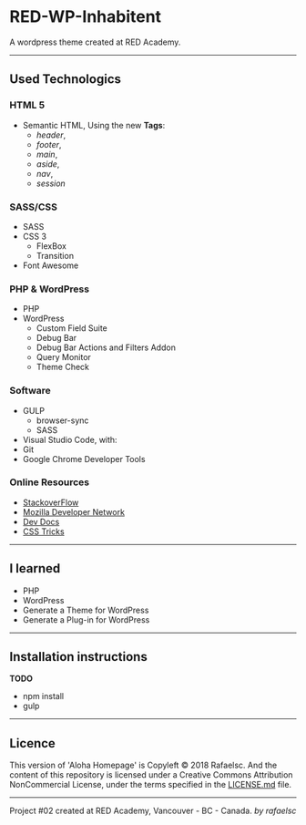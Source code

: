 # RED-WP-Inhabitent

A wordpress theme created at RED Academy.

-----------------------------------------------

## Used Technologics

### HTML 5

* Semantic HTML, Using the new **Tags**:
  * _header_,
  * _footer_,
  * _main_,
  * _aside_,
  * _nav_,
  * _session_

### SASS/CSS

* SASS
* CSS 3
  * FlexBox
  * Transition
* Font Awesome

### PHP & WordPress

* PHP
* WordPress
  * Custom Field Suite
  * Debug Bar
  * Debug Bar Actions and Filters Addon
  * Query Monitor
  * Theme Check

### Software

* GULP
  * browser-sync
  * SASS
* Visual Studio Code, with:
* Git
* Google Chrome Developer Tools

### Online Resources

* [StackoverFlow](https://stackoverflow.com/)
* [Mozilla Developer Network](https://developer.mozilla.org/)
* [Dev Docs](http://devdocs.io/)
* [CSS Tricks](http://css-tricks.com)

-----------------------------------------------

## I learned

* PHP
* WordPress
* Generate a Theme for WordPress
* Generate a Plug-in for WordPress

-----------------------------------------------

## Installation instructions

__TODO__


* npm install
* gulp

-----------------------------------------------
## Licence

This version of 'Aloha Homepage' is Copyleft © 2018 Rafaelsc. And the content of this repository is licensed under a Creative Commons Attribution NonCommercial License, under the terms specified in the [LICENSE.md](LICENSE.md) file.

-----------------------------------------------

Project #02 created at RED Academy, Vancouver - BC - Canada.
_by rafaelsc_
